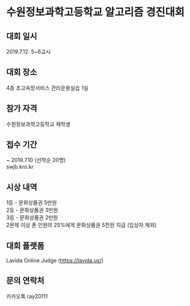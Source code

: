 # 수원정보과학고등학교 알고리즘 경진대회



## 대회 일시
2019.7.12. 5~6교시

## 대회 장소
4층 초고속망서비스 관리운용실습 1실

## 참가 자격
수원정보과학고등학교 재학생

## 접수 기간
~ 2019.7.10 (선착순 20명)  
swjb.kro.kr

## 시상 내역
1등 - 문화상품권 5만원  
2등 - 문화상품권 3만원  
3등 - 문화상품권 2만원  
2문제 이상 푼 인원의 25%에게 문화상품권 5천원 지급 (입상자 제외)

## 대회 플랫폼
Lavida Online Judge (https://lavida.us/)

## 문의 연락처
카카오톡 ray20111